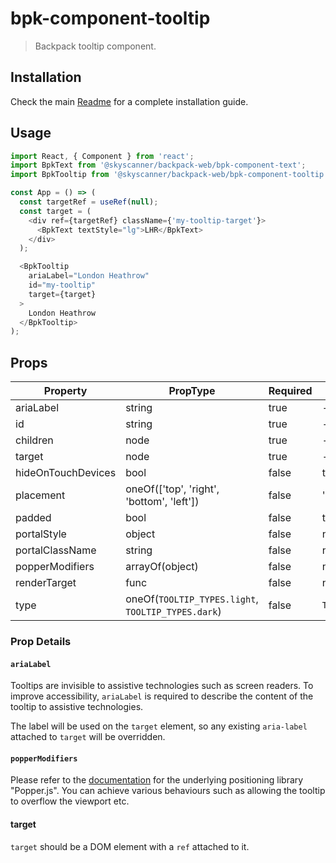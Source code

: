 # bpk-component-tooltip

> Backpack tooltip component.

## Installation

Check the main [Readme](https://github.com/skyscanner/backpack#usage) for a complete installation guide.

## Usage

```js
import React, { Component } from 'react';
import BpkText from '@skyscanner/backpack-web/bpk-component-text';
import BpkTooltip from '@skyscanner/backpack-web/bpk-component-tooltip';

const App = () => (
  const targetRef = useRef(null);
  const target = (
    <div ref={targetRef} className={'my-tooltip-target'}>
      <BpkText textStyle="lg">LHR</BpkText>
    </div>
  );

  <BpkTooltip
    ariaLabel="London Heathrow"
    id="my-tooltip"
    target={target}
  >
    London Heathrow
  </BpkTooltip>
);
```

## Props

| Property              | PropType                                       | Required | Default Value       |
| --------------------- | ---------------------------------------------- | -------- | ------------------- |
| ariaLabel             | string                                         | true     | -                   |
| id                    | string                                         | true     | -                   |
| children              | node                                           | true     | -                   |
| target                | node                                           | true     | -                   |
| hideOnTouchDevices    | bool                                           | false    | true                |
| placement             | oneOf(['top', 'right', 'bottom', 'left'])      | false    | 'bottom'            |
| padded                | bool                                           | false    | true                |
| portalStyle           | object                                         | false    | null                |
| portalClassName       | string                                         | false    | null                |
| popperModifiers       | arrayOf(object)                                | false    | null                |
| renderTarget          | func                                           | false    | null                |
| type                  | oneOf(`TOOLTIP_TYPES.light`, `TOOLTIP_TYPES.dark`) | false    | `TOOLTIP_TYPES.light` |

### Prop Details

#### `ariaLabel`

Tooltips are invisible to assistive technologies such as screen readers. To improve accessibility, `ariaLabel` is required to describe the content of the tooltip to assistive technologies.

The label will be used on the `target` element, so any existing `aria-label` attached to `target` will be overridden.

#### `popperModifiers`

Please refer to the [documentation](https://popper.js.org/docs/v2/modifiers/) for the underlying positioning library "Popper.js". You can achieve various behaviours such as allowing the tooltip to overflow the viewport etc.

#### target

`target` should be a DOM element with a `ref` attached to it.
